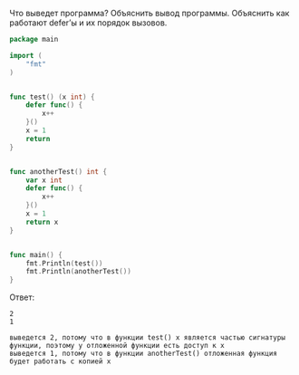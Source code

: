 Что выведет программа? Объяснить вывод программы. Объяснить как работают defer’ы и их порядок вызовов.

```go
package main

import (
	"fmt"
)


func test() (x int) {
	defer func() {
		x++
	}()
	x = 1
	return
}


func anotherTest() int {
	var x int
	defer func() {
		x++
	}()
	x = 1
	return x
}


func main() {
	fmt.Println(test())
	fmt.Println(anotherTest())
}
```

Ответ:
```
2
1

выведется 2, потому что в функции test() x является частью сигнатуры функции, поэтому у отложенной функции есть доступ к x
выведется 1, потому что в функции anotherTest() отложенная функция будет работать с копией x 

```
